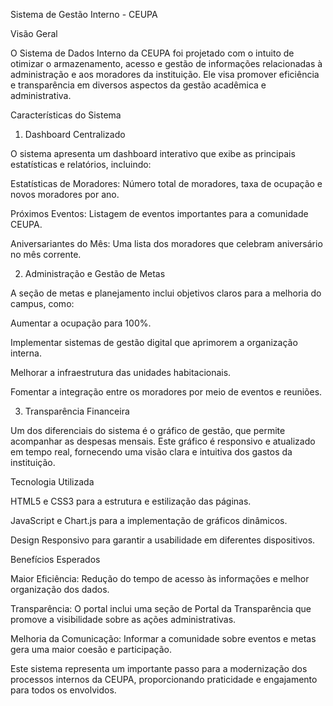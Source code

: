 Sistema de Gestão Interno - CEUPA

Visão Geral

O Sistema de Dados Interno da CEUPA foi projetado com o intuito de otimizar o armazenamento, acesso e gestão de informações relacionadas à administração e aos moradores da instituição. Ele visa promover eficiência e transparência em diversos aspectos da gestão acadêmica e administrativa.

Características do Sistema

1. Dashboard Centralizado

O sistema apresenta um dashboard interativo que exibe as principais estatísticas e relatórios, incluindo:

Estatísticas de Moradores: Número total de moradores, taxa de ocupação e novos moradores por ano.

Próximos Eventos: Listagem de eventos importantes para a comunidade CEUPA.

Aniversariantes do Mês: Uma lista dos moradores que celebram aniversário no mês corrente.

2. Administração e Gestão de Metas

A seção de metas e planejamento inclui objetivos claros para a melhoria do campus, como:

Aumentar a ocupação para 100%.

Implementar sistemas de gestão digital que aprimorem a organização interna.

Melhorar a infraestrutura das unidades habitacionais.

Fomentar a integração entre os moradores por meio de eventos e reuniões.

3. Transparência Financeira

Um dos diferenciais do sistema é o gráfico de gestão, que permite acompanhar as despesas mensais. Este gráfico é responsivo e atualizado em tempo real, fornecendo uma visão clara e intuitiva dos gastos da instituição.

Tecnologia Utilizada

HTML5 e CSS3 para a estrutura e estilização das páginas.

JavaScript e Chart.js para a implementação de gráficos dinâmicos.

Design Responsivo para garantir a usabilidade em diferentes dispositivos.

Benefícios Esperados

Maior Eficiência: Redução do tempo de acesso às informações e melhor organização dos dados.

Transparência: O portal inclui uma seção de Portal da Transparência que promove a visibilidade sobre as ações administrativas.

Melhoria da Comunicação: Informar a comunidade sobre eventos e metas gera uma maior coesão e participação.

Este sistema representa um importante passo para a modernização dos processos internos da CEUPA, proporcionando praticidade e engajamento para todos os envolvidos.
